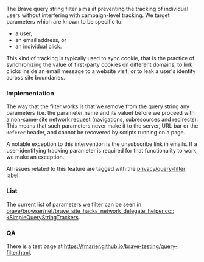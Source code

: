 The Brave  query string filter aims at preventing the tracking of individual users without interfering with campaign-level tracking. We target parameters which are known to be specific to:
- a user,
- an email address, or
- an individual click.

This kind of tracking is typically used to sync cookie, that is the practice of synchronizing the value of first-party cookies on different domains, to link clicks inside an email message to a website visit, or to leak a user's identity across site boundaries.

### Implementation

The way that the filter works is that we remove from the query string any parameters (i.e. the parameter name and its value) before we proceed with a non-same-site network request (navigations, subresources and redirects). This means that such parameters never make it to the server, URL bar or the `Referer` header, and cannot be recovered by scripts running on a page.

A notable exception to this intervention is the unsubscribe link in emails. If a user-identifying tracking parameter is required for that functionality to work, we make an exception.

All issues related to this feature are tagged with the [privacy/query-filter label](https://github.com/brave/brave-browser/issues?q=label%3Aprivacy%2Fquery-filter+).

### List

The current list of parameters we filter can be seen in [brave/browser/net/brave_site_hacks_network_delegate_helper.cc:: kSimpleQueryStringTrackers](https://github.com/brave/brave-core/blob/master/browser/net/brave_site_hacks_network_delegate_helper.cc#L31).

### QA

There is a test page at <https://fmarier.github.io/brave-testing/query-filter.html>.